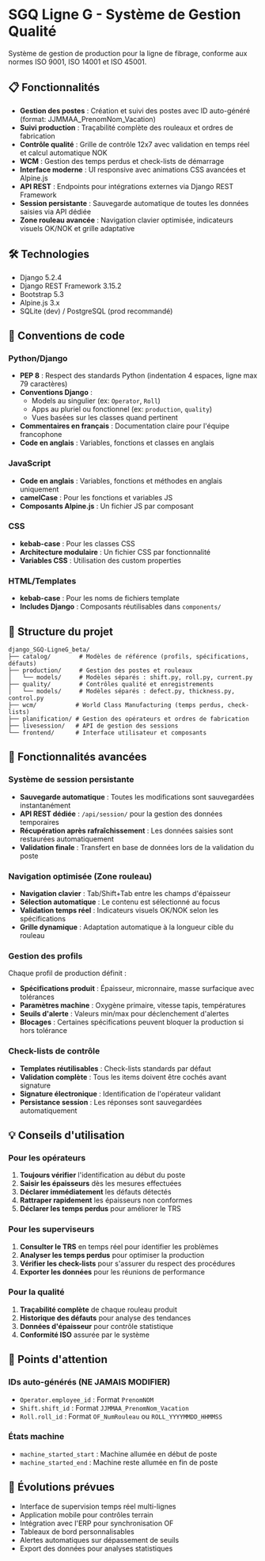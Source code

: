 # SGQ Ligne G - Système de Gestion Qualité

Système de gestion de production pour la ligne de fibrage, conforme aux normes ISO 9001, ISO 14001 et ISO 45001.

## 📋 Fonctionnalités

- **Gestion des postes** : Création et suivi des postes avec ID auto-généré (format: JJMMAA_PrenomNom_Vacation)
- **Suivi production** : Traçabilité complète des rouleaux et ordres de fabrication  
- **Contrôle qualité** : Grille de contrôle 12x7 avec validation en temps réel et calcul automatique NOK
- **WCM** : Gestion des temps perdus et check-lists de démarrage
- **Interface moderne** : UI responsive avec animations CSS avancées et Alpine.js
- **API REST** : Endpoints pour intégrations externes via Django REST Framework
- **Session persistante** : Sauvegarde automatique de toutes les données saisies via API dédiée
- **Zone rouleau avancée** : Navigation clavier optimisée, indicateurs visuels OK/NOK et grille adaptative

## 🛠 Technologies

- Django 5.2.4
- Django REST Framework 3.15.2
- Bootstrap 5.3
- Alpine.js 3.x
- SQLite (dev) / PostgreSQL (prod recommandé)

## 📐 Conventions de code

### Python/Django
- **PEP 8** : Respect des standards Python (indentation 4 espaces, ligne max 79 caractères)
- **Conventions Django** : 
  - Models au singulier (ex: `Operator`, `Roll`)
  - Apps au pluriel ou fonctionnel (ex: `production`, `quality`)
  - Vues basées sur les classes quand pertinent
- **Commentaires en français** : Documentation claire pour l'équipe francophone
- **Code en anglais** : Variables, fonctions et classes en anglais

### JavaScript
- **Code en anglais** : Variables, fonctions et méthodes en anglais uniquement
- **camelCase** : Pour les fonctions et variables JS
- **Composants Alpine.js** : Un fichier JS par composant

### CSS
- **kebab-case** : Pour les classes CSS
- **Architecture modulaire** : Un fichier CSS par fonctionnalité
- **Variables CSS** : Utilisation des custom properties

### HTML/Templates
- **kebab-case** : Pour les noms de fichiers template
- **Includes Django** : Composants réutilisables dans `components/`

## 📂 Structure du projet

```
django_SGQ-LigneG_beta/
├── catalog/        # Modèles de référence (profils, spécifications, défauts)
├── production/     # Gestion des postes et rouleaux
│   └── models/     # Modèles séparés : shift.py, roll.py, current.py
├── quality/        # Contrôles qualité et enregistrements
│   └── models/     # Modèles séparés : defect.py, thickness.py, control.py
├── wcm/           # World Class Manufacturing (temps perdus, check-lists)
├── planification/ # Gestion des opérateurs et ordres de fabrication
├── livesession/   # API de gestion des sessions
└── frontend/      # Interface utilisateur et composants
```

## 🔧 Fonctionnalités avancées

### Système de session persistante
- **Sauvegarde automatique** : Toutes les modifications sont sauvegardées instantanément
- **API REST dédiée** : `/api/session/` pour la gestion des données temporaires
- **Récupération après rafraîchissement** : Les données saisies sont restaurées automatiquement
- **Validation finale** : Transfert en base de données lors de la validation du poste

### Navigation optimisée (Zone rouleau)
- **Navigation clavier** : Tab/Shift+Tab entre les champs d'épaisseur
- **Sélection automatique** : Le contenu est sélectionné au focus
- **Validation temps réel** : Indicateurs visuels OK/NOK selon les spécifications
- **Grille dynamique** : Adaptation automatique à la longueur cible du rouleau

### Gestion des profils
Chaque profil de production définit :
- **Spécifications produit** : Épaisseur, micronnaire, masse surfacique avec tolérances
- **Paramètres machine** : Oxygène primaire, vitesse tapis, températures
- **Seuils d'alerte** : Valeurs min/max pour déclenchement d'alertes
- **Blocages** : Certaines spécifications peuvent bloquer la production si hors tolérance

### Check-lists de contrôle
- **Templates réutilisables** : Check-lists standards par défaut
- **Validation complète** : Tous les items doivent être cochés avant signature
- **Signature électronique** : Identification de l'opérateur validant
- **Persistance session** : Les réponses sont sauvegardées automatiquement

## 💡 Conseils d'utilisation

### Pour les opérateurs
1. **Toujours vérifier** l'identification au début du poste
2. **Saisir les épaisseurs** dès les mesures effectuées
3. **Déclarer immédiatement** les défauts détectés
4. **Rattraper rapidement** les épaisseurs non conformes
5. **Déclarer les temps perdus** pour améliorer le TRS

### Pour les superviseurs
1. **Consulter le TRS** en temps réel pour identifier les problèmes
2. **Analyser les temps perdus** pour optimiser la production
3. **Vérifier les check-lists** pour s'assurer du respect des procédures
4. **Exporter les données** pour les réunions de performance

### Pour la qualité
1. **Traçabilité complète** de chaque rouleau produit
2. **Historique des défauts** pour analyse des tendances
3. **Données d'épaisseur** pour contrôle statistique
4. **Conformité ISO** assurée par le système

## 🚨 Points d'attention

### IDs auto-générés (NE JAMAIS MODIFIER)
- `Operator.employee_id` : Format `PrenomNOM`
- `Shift.shift_id` : Format `JJMMAA_PrenomNom_Vacation`
- `Roll.roll_id` : Format `OF_NumRouleau` ou `ROLL_YYYYMMDD_HHMMSS`

### États machine
- `machine_started_start` : Machine allumée en début de poste
- `machine_started_end` : Machine reste allumée en fin de poste

## 🚀 Évolutions prévues

- Interface de supervision temps réel multi-lignes
- Application mobile pour contrôles terrain
- Intégration avec l'ERP pour synchronisation OF
- Tableaux de bord personnalisables
- Alertes automatiques sur dépassement de seuils
- Export des données pour analyses statistiques

